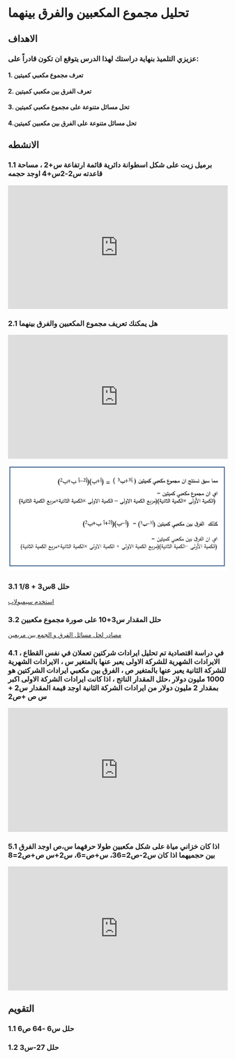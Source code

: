 # تحليل مجموع المكعبين والفرق بينهما

## الاهداف

### عزيزي التلميذ بنهاية دراستك لهذا الدرس يتوقع ان تكون قادراً على:

#### 1. تعرف مجموع مكعبي كميتين

#### 2. تعرف الفرق بين مكعبي كميتين

#### 3. تحل مسائل متنوعة على مجموع مكعبي كميتين

#### 4.تحل مسائل متنوعة على الفرق بين مكعبين كميتين

## الانشطه

### 1.1 برميل زيت على شكل اسطوانة دائرية قائمة ارتفاعة س+2 ، مساحة قاعدته س2-2س+4 اوجد حجمه

<div style="position: relative; padding-bottom: 56.25%; height: 0; overflow: hidden;">
  <iframe style="position: absolute; top: 0; left: 0; width: 100%; height: 100%;" src="https://www.youtube.com/embed/DeRI31oKU_I" frameborder="0" allow="accelerometer; autoplay; clipboard-write; encrypted-media; gyroscope; picture-in-picture" allowfullscreen></iframe>
</div>

### 2.1 هل يمكنك تعريف مجموع المكعبين والفرق بينهما

<div style="position: relative; padding-bottom: 56.25%; height: 0; overflow: hidden; margin-bottom: 10px;">
  <iframe style="position: absolute; top: 0; left: 0; width: 100%; height: 100%;" src="https://www.youtube.com/embed/jLMAhLK-nWc" frameborder="0" allow="accelerometer; autoplay; clipboard-write; encrypted-media; gyroscope; picture-in-picture" allowfullscreen></iframe>
</div>

![5.1](../Images/lec5-1.png)

### 3.1 حلل 8س3 + 1/8

<a href="https://ar.symbolab.com/" target="_blank">استخدم سيمبولاب</a>

### 3.2 حلل المقدار س3+10 على صورة مجموع مكعبين

<a href="https://1.bp.blogspot.com/-gL4YfpQhhmU/YHP5CpQFtLI/AAAAAAAAB6U/0ZLK9cjmrIsdv04IOunXeZnjLBKipkZQwCLcBGAsYHQ/s1089/%25D8%25A7%25D9%2585%25D8%25AA%25D8%25AD%25D8%25A7%25D9%2586.png" target="_blank">مصادر لحل مسائل الفرق و الجمع بين مربعين</a>

### 4.1 في دراسة اقتصادية تم تحليل ايرادات شركتين تعملان في نفس القطاع ، الايرادات الشهرية للشركة الاولى يعبر عنها بالمتغير س ، الايرادات الشهرية للشركة الثانية يعبر عنها بالمتغير ص ، الفرق بين مكعبي ايرادات الشركتين هو 1000 مليون دولار ،حلل المقدار الناتج ، اذا كانت ايرادات الشركة الاولى اكبر بمقدار 2 مليون دولار من ايرادات الشركة الثانية اوجد قيمة المقدار س2 + س ص +ص2

<div style="position: relative; padding-bottom: 56.25%; height: 0; overflow: hidden;">
  <iframe style="position: absolute; top: 0; left: 0; width: 100%; height: 100%;" src="https://www.youtube.com/embed/dNH9vVMSaQY" frameborder="0" allow="accelerometer; autoplay; clipboard-write; encrypted-media; gyroscope; picture-in-picture" allowfullscreen></iframe>
</div>

### 5.1 اذا كان خزاني مياة على شكل مكعبين طولا حرفهما س،ص اوجد الفرق بين حجميهما اذا كان س2-ص2=36، س+ص=6، س2+س ص+ص2=8

<div style="position: relative; padding-bottom: 56.25%; height: 0; overflow: hidden; margin-bottom:10px;">
  <iframe style="position: absolute; top: 0; left: 0; width: 100%; height: 100%;" src="https://www.youtube.com/embed/UWa1fAsYmKQ" frameborder="0" allow="accelerometer; autoplay; clipboard-write; encrypted-media; gyroscope; picture-in-picture" allowfullscreen></iframe>
</div>

## التقويم

### 1.1 حلل س6 -64 ص6

### 1.2 حلل 27-س3
